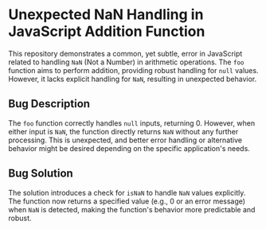 # Unexpected NaN Handling in JavaScript Addition Function

This repository demonstrates a common, yet subtle, error in JavaScript related to handling `NaN` (Not a Number) in arithmetic operations. The `foo` function aims to perform addition, providing robust handling for `null` values. However, it lacks explicit handling for `NaN`, resulting in unexpected behavior.

## Bug Description

The `foo` function correctly handles `null` inputs, returning 0. However, when either input is `NaN`, the function directly returns `NaN` without any further processing. This is unexpected, and better error handling or alternative behavior might be desired depending on the specific application's needs.

## Bug Solution

The solution introduces a check for `isNaN` to handle `NaN` values explicitly.  The function now returns a specified value (e.g., 0 or an error message) when `NaN` is detected, making the function's behavior more predictable and robust.